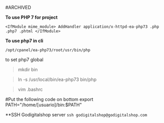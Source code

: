 #ARCHIVED



**To use PHP 7 for project**

`
<IfModule mime_module>
  AddHandler application/x-httpd-ea-php73 .php .php7 .phtml
</IfModule>
`

**To use php7 in cli**

`/opt/cpanel/ea-php73/root/usr/bin/php`


to set php7 global 


> mkdir bin
> 

> ln -s /usr/local/bin/ea-php73 bin/php
> 

> vim .bashrc

#Put the following code on bottom
export PATH="/home/[usuario]/bin:$PATH"


**SSH Godigitalshop server
`ssh godigitalshop@godigitalshop.com`
